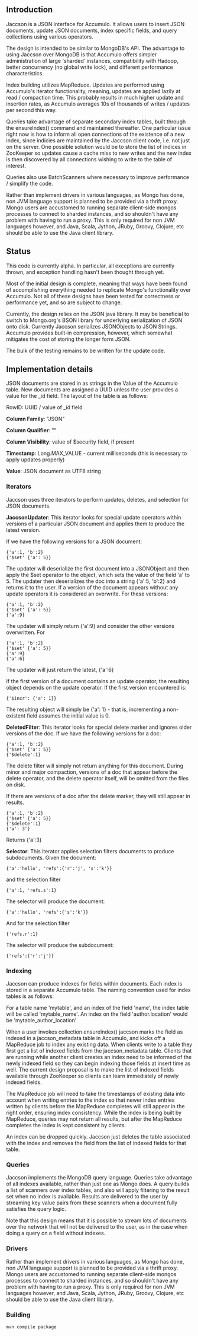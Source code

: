 ## Introduction

Jaccson is a JSON interface for Accumulo. It allows users to insert JSON documents, update JSON documents, index specific fields, and query collections using various operators.

The design is intended to be similar to MongoDB's API. The advantage to using Jaccson over MongoDB is that Accumulo offers simpler administration of large 'sharded' instances, compatibility with Hadoop, better concurrency (no global write lock), and different performance characteristics.

Index building utilizes MapReduce. Updates are performed using Accumulo's iterator functionality, meaning, updates are applied lazily at read / compaction time. This probably results in much higher update and insertion rates, as Accumulo averages 10s of thousands of writes / updates per second this way.

Queries take advantage of separate secondary index tables, built through the ensureIndex() command and maintained thereafter. One particular issue right now is how to inform all open connections of the existence of a new index, since indicies are maintained by the Jaccson client code, i.e. not just on the server. One possible solution would be to store the list of indices in ZooKeeper so updates cause a cache miss to new writes and the new index is then discovered by all connections wishing to write to the table of interest.

Queries also use BatchScanners where necessary to improve performance / simplify the code.

Rather than implement drivers in various languages, as Mongo has done, non JVM language support is planned to be provided via a thrift proxy. Mongo users are accustomed to running separate client-side mongos processes to connect to sharded instances, and so shouldn't have any problem with having to run a proxy. This is only required for non JVM languages however, and Java, Scala, Jython, JRuby, Groovy, Clojure, etc should be able to use the Java client library.

## Status

This code is currently alpha. In particular, all exceptions are currently thrown, and exception handling hasn't been thought through yet.

Most of the initial design is complete, meaning that ways have been found of accomplishing everything needed to replicate Mongo's functionality over Accumulo. Not all of these designs have been tested for correctness or performance yet, and so are subject to change. 

Currently, the design relies on the JSON java library. It may be beneficial to switch to Mongo.org's BSON library for underlying serialization of JSON onto disk. Currently Jaccson serializes JSONObjects to JSON Strings. Accumulo provides built-in compression, however, which somewhat mitigates the cost of storing the longer form JSON.

The bulk of the testing remains to be written for the update code.

## Implementation details

JSON documents are stored in as strings in the Value of the Accumulo table. New documents are assigned a UUID unless the user provides a value for the _id field. The layout of the table is as follows:

RowID: UUID / value of _id field

**Column Family**: "JSON"

**Column Qualifier**: ""

**Column Visibility**: value of $security field, if present

**Timestamp**: Long.MAX_VALUE - current milliseconds (this is necessary to apply updates properly)

**Value**: JSON document as UTF8 string


### Iterators

Jaccson uses three iterators to perform updates, deletes, and selection for JSON documents. 

**JaccsonUpdater**: This iterator looks for special update operators within versions of a particular JSON document and applies them to produce the latest version.

If we have the following versions for a JSON document:

    {'a':1, 'b':2}
    {'$set' {'a': 5}}

The updater will deserialize the first document into a JSONObject and then apply the $set operator to the object, which sets the value of the field 'a' to 5. The updater then deserializes the doc into a string {'a':5, 'b':2} and returns it to the user. If a version of the document appears without any update operators it is considered an overwrite. For these versions:

    {'a':1, 'b':2}
    {'$set' {'a': 5}}
    {'a':9}

The updater will simply return {'a':9} and consider the other versions overwritten. For

    {'a':1, 'b':2}
    {'$set' {'a': 5}}
    {'a':9}
    {'a':6}

The updater will just return the latest, {'a':6}

If the first version of a document contains an update operator, the resulting object depends on the update operator. If the first version encountered is:

    {'$incr': {'a': 1}}

The resulting object will simply be {'a': 1} - that is, incrementing a non-existent field assumes the initial value is 0.


**DeletedFilter**: This iterator looks for special delete marker and ignores older versions of the doc. If we have the following versions for a doc:

    {'a':1, 'b':2}
    {'$set' {'a': 5}}
    {'$delete':1}

The delete filter will simply not return anything for this document. During minor and major compaction, versions of a doc that appear before the delete operator, and the delete operator itself, will be omitted from the files on disk.

If there are versions of a doc after the delete marker, they will still appear in results.

    {'a':1, 'b':2}
    {'$set' {'a': 5}}
    {'$delete':1}
    {'a': 3'}
    
Returns {'a':3}

**Selector**: This iterator applies selection filters documents to produce subdocuments. Given the document:

    {'a':'hello', 'refs':{'r':'j', 's':'k'}}
    
and the selection filter

    {'a':1, 'refs.s':1}
    
The selector will produce the document:

    {'a':'hello', 'refs':{'s':'k'}}

And for the selection filter

    {'refs.r':1}

The selector will produce the subdocument:

    {'refs':{'r':'j'}}


### Indexing

Jaccson can produce indexes for fields within documents. Each index is stored in a separate Accumulo table. The naming convention used for index tables is as follows:

For a table name 'mytable', and an index of the field 'name', the index table will be called 'mytable_name'. An index on the field 'author.location' would be 'mytable_author_location'

When a user invokes collection.ensureIndex() jaccson marks the field as indexed in a jaccson_metadata table in Accumulo, and kicks off a MapReduce job to index any existing data. When clients write to a table they first get a list of indexed fields from the jaccson_metadata table. Clients that are running while another client creates an index need to be informed of the newly indexed field so they can begin indexing those fields at insert time as well. The current design proposal is to make the list of indexed fields available through ZooKeeper so clients can learn immediately of newly indexed fields. 

The MapReduce job will need to take the timestamps of existing data into account when writing entries to the index so that newer index entries written by clients before the MapReduce completes will still appear in the right order, ensuring index consistency. While the index is being built by MapReduce, queries may not return all results, but after the MapReduce completes the index is kept consistent by clients. 

An index can be dropped quickly. Jaccson just deletes the table associated with the index and removes the field from the list of indexed fields for that table.


### Queries

Jaccson implements the MongoDB query language. Queries take advantage of all indexes available, rather than just one as Mongo does. A query builds a list of scanners over index tables, and also will apply filtering to the result set when no index is available. Results are delivered to the user by streaming key value pairs from these scanners when a document fully satisfies the query logic. 

Note that this design means that it is possible to stream lots of documents over the network that will not be delivered to the user, as in the case when doing a query on a field without indexes.



### Drivers
Rather than implement drivers in various languages, as Mongo has done, non JVM language support is planned to be provided via a thrift proxy. Mongo users are accustomed to running separate client-side mongos processes to connect to sharded instances, and so shouldn't have any problem with having to run a proxy. This is only required for non JVM languages however, and Java, Scala, Jython, JRuby, Groovy, Clojure, etc should be able to use the Java client library.

### Building


    mvn compile package
    


